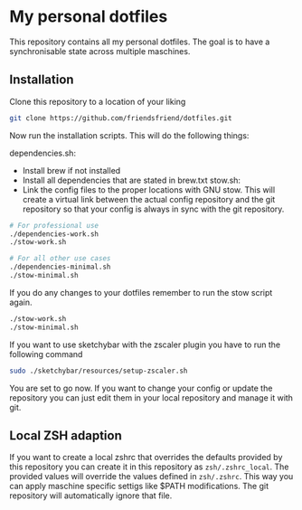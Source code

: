 # My personal dotfiles

This repository contains all my personal dotfiles.
The goal is to have a synchronisable state across multiple maschines.

## Installation

Clone this repository to a location of your liking

```bash
git clone https://github.com/friendsfriend/dotfiles.git
```

Now run the installation scripts. This will do the following things:

dependencies.sh:

- Install brew if not installed
- Install all dependencies that are stated in brew.txt
  stow.sh:
- Link the config files to the proper locations with GNU stow. This will create a virtual link between the actual config repository and the git repository so that your config is always in sync with the git repository.

```bash
# For professional use
./dependencies-work.sh
./stow-work.sh

# For all other use cases
./dependencies-minimal.sh
./stow-minimal.sh
```

If you do any changes to your dotfiles remember to run the stow script again.

```bash
./stow-work.sh
./stow-minimal.sh
```

If you want to use sketchybar with the zscaler plugin you have to run the following command

```bash
sudo ./sketchybar/resources/setup-zscaler.sh
```

You are set to go now.
If you want to change your config or update the repository you can just edit them in your local repository and manage it with git.

## Local ZSH adaption

If you want to create a local zshrc that overrides the defaults provided by this repository you can create it in this repository as `zsh/.zshrc_local`.
The provided values will override the values defined in `zsh/.zshrc`.
This way you can apply maschine specific settigs like $PATH modifications.
The git repository will automatically ignore that file.
